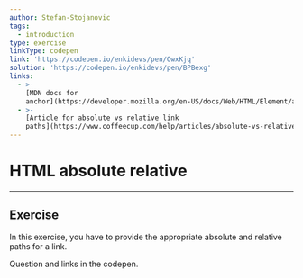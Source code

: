 ```yaml
---
author: Stefan-Stojanovic
tags:
  - introduction
type: exercise
linkType: codepen
link: 'https://codepen.io/enkidevs/pen/OwxKjq'
solution: 'https://codepen.io/enkidevs/pen/BPBexg'
links:
  - >-
    [MDN docs for
    anchor](https://developer.mozilla.org/en-US/docs/Web/HTML/Element/a){website}
  - >-
    [Article for absolute vs relative link
    paths](https://www.coffeecup.com/help/articles/absolute-vs-relative-pathslinks/){website}
---
```


# HTML absolute relative


---

## Exercise

In this exercise, you have to provide the appropriate absolute and relative paths for a link.

Question and links in the codepen.
